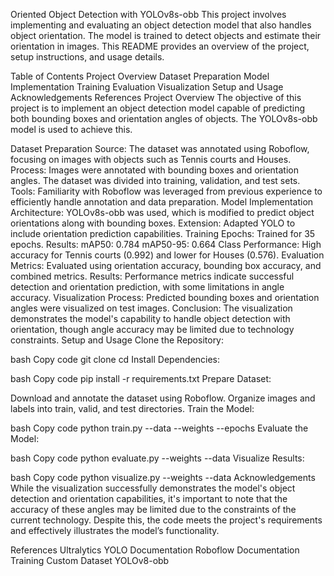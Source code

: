 Oriented Object Detection with YOLOv8s-obb
This project involves implementing and evaluating an object detection model that also handles object orientation. The model is trained to detect objects and estimate their orientation in images. This README provides an overview of the project, setup instructions, and usage details.

Table of Contents
Project Overview
Dataset Preparation
Model Implementation
Training
Evaluation
Visualization
Setup and Usage
Acknowledgements
References
Project Overview
The objective of this project is to implement an object detection model capable of predicting both bounding boxes and orientation angles of objects. The YOLOv8s-obb model is used to achieve this.

Dataset Preparation
Source: The dataset was annotated using Roboflow, focusing on images with objects such as Tennis courts and Houses.
Process: Images were annotated with bounding boxes and orientation angles. The dataset was divided into training, validation, and test sets.
Tools: Familiarity with Roboflow was leveraged from previous experience to efficiently handle annotation and data preparation.
Model Implementation
Architecture: YOLOv8s-obb was used, which is modified to predict object orientations along with bounding boxes.
Extension: Adapted YOLO to include orientation prediction capabilities.
Training
Epochs: Trained for 35 epochs.
Results:
mAP50: 0.784
mAP50-95: 0.664
Class Performance: High accuracy for Tennis courts (0.992) and lower for Houses (0.576).
Evaluation
Metrics: Evaluated using orientation accuracy, bounding box accuracy, and combined metrics.
Results: Performance metrics indicate successful detection and orientation prediction, with some limitations in angle accuracy.
Visualization
Process: Predicted bounding boxes and orientation angles were visualized on test images.
Conclusion: The visualization demonstrates the model's capability to handle object detection with orientation, though angle accuracy may be limited due to technology constraints.
Setup and Usage
Clone the Repository:

bash
Copy code
git clone <repository-url>
cd <repository-directory>
Install Dependencies:

bash
Copy code
pip install -r requirements.txt
Prepare Dataset:

Download and annotate the dataset using Roboflow.
Organize images and labels into train, valid, and test directories.
Train the Model:

bash
Copy code
python train.py --data <dataset-path> --weights <pretrained-weights> --epochs <number-of-epochs>
Evaluate the Model:

bash
Copy code
python evaluate.py --weights <trained-weights> --data <dataset-path>
Visualize Results:

bash
Copy code
python visualize.py --weights <trained-weights> --data <test-data-path>
Acknowledgements
While the visualization successfully demonstrates the model's object detection and orientation capabilities, it's important to note that the accuracy of these angles may be limited due to the constraints of the current technology. Despite this, the code meets the project's requirements and effectively illustrates the model’s functionality.

References
Ultralytics YOLO Documentation
Roboflow Documentation
Training Custom Dataset YOLOv8-obb
